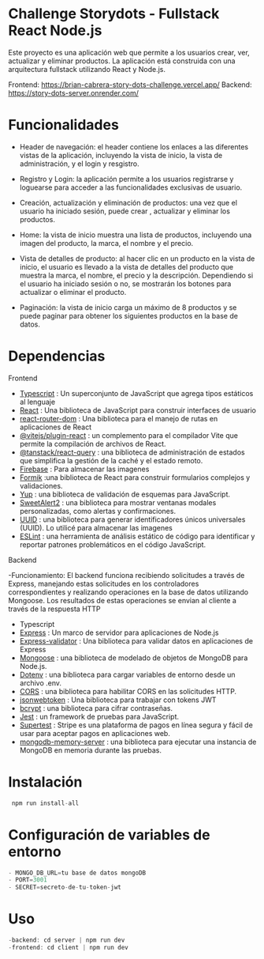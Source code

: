 # Challenge Storydots - Fullstack React Node.js

Este proyecto es una aplicación web que permite a los usuarios crear, ver, actualizar y eliminar productos. 
La aplicación está construida con una arquitectura fullstack utilizando React y Node.js. 

Frontend: https://brian-cabrera-story-dots-challenge.vercel.app/
Backend: https://story-dots-server.onrender.com/


# Funcionalidades

- Header de navegación:  el header contiene los enlaces a las diferentes vistas de la aplicación, 
 incluyendo la vista de inicio, la vista de administración, y el login y resgistro.
 
- Registro y Login: la aplicación permite a los usuarios registrarse y loguearse para acceder a las funcionalidades exclusivas de usuario.

- Creación, actualización y eliminación de productos: una vez que el usuario ha iniciado sesión, puede crear , 
  actualizar y eliminar los productos.

- Home: la vista de inicio muestra una lista de productos, incluyendo una imagen del producto, 
 la marca, el nombre y el precio.
 
- Vista de detalles de producto: al hacer clic en un producto en la vista de inicio, el usuario es llevado a la vista de detalles del producto que muestra la marca, el nombre, el precio y la descripción. Dependiendo si el usuario ha iniciado sesión o no, se mostrarán los botones para actualizar o eliminar el producto.
  
- Paginación: la vista de inicio carga un máximo de 8 productos y se puede paginar para obtener los siguientes productos en la base de datos.
 
# Dependencias

Frontend
- [Typescript](https://www.typescriptlang.org/) : Un superconjunto de JavaScript que agrega tipos estáticos al lenguaje
- [React](https://reactjs.org/) : Una biblioteca de JavaScript para construir interfaces de usuario
- [react-router-dom](https://reactrouter.com/en/main) : Una biblioteca para el manejo de rutas en aplicaciones de React
- [@vitejs/plugin-react](https://github.com/vitejs/vite/tree/main/packages/plugin-react) : un complemento para el compilador Vite que permite la compilación de archivos de React.
- [@tanstack/react-query](https://tanstack.com/query/v4/) :  una biblioteca de administración de estados que simplifica la gestión de la caché y el estado remoto.
- [Firebase](https://firebase.google.com/) : Para almacenar las imagenes
- [Formik](https://formik.org/) :una biblioteca de React para construir formularios complejos y validaciones.
- [Yup](https://github.com/jquense/yup) : una biblioteca de validación de esquemas para JavaScript.
- [SweetAlert2](https://sweetalert2.github.io/) : una biblioteca para mostrar ventanas modales personalizadas, como alertas y confirmaciones.
- [UUID](https://github.com/jquense/yup) : una biblioteca para generar identificadores únicos universales (UUID). Lo utilicé para almacenar las imagenes
- [ESLint](https://eslint.org/) : una herramienta de análisis estático de código para identificar y reportar patrones problemáticos en el código JavaScript.

Backend

 -Funcionamiento: El backend funciona recibiendo solicitudes a través de Express, manejando estas solicitudes en los controladores correspondientes y realizando operaciones en la base de datos utilizando Mongoose. 
  Los resultados de estas operaciones se envian al cliente a través de la respuesta HTTP

- Typescript
- [Express](https://expressjs.com/) : Un marco de servidor para aplicaciones de Node.js
- [Express-validator](https://express-validator.github.io/docs/) : Una biblioteca para validar datos en aplicaciones de Express
- [Mongoose](https://mongoosejs.com/) : una biblioteca de modelado de objetos de MongoDB para Node.js.
- [Dotenv](https://www.npmjs.com/package/dotenv) : una biblioteca para cargar variables de entorno desde un archivo .env.
- [CORS](https://github.com/expressjs/cors) : una biblioteca para habilitar CORS en las solicitudes HTTP.
- [jsonwebtoken](https://www.npmjs.com/package/jsonwebtoken) : Una biblioteca para trabajar con tokens JWT
- [bcrypt](https://www.npmjs.com/package/bcrypt) : una biblioteca para cifrar contraseñas.
- [Jest](https://jestjs.io/) : un framework de pruebas para JavaScript.
- [Supertest](https://www.npmjs.com/package/supertest) : Stripe es una plataforma de pagos en línea segura y fácil de usar para aceptar pagos en aplicaciones web.
- [mongodb-memory-server](https://github.com/nodkz/mongodb-memory-server) : una biblioteca para ejecutar una instancia de MongoDB en memoria durante las pruebas.

# Instalación 
 ```javascript 
  npm run install-all
```
# Configuración de variables de entorno
```javascript 
- MONGO_DB_URL=tu base de datos mongoDB
- PORT=3001
- SECRET=secreto-de-tu-token-jwt
```

# Uso
 ```javascript
-backend: cd server | npm run dev
-frontend: cd client | npm run dev
 
